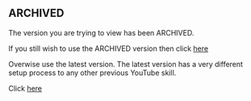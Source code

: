 ## ARCHIVED

The version you are trying to view has been ARCHIVED.

If you still wish to use the ARCHIVED version then click [here](http://archive.id.126.andrewstech.me/)

Overwise use the latest version. The latest version has a very different setup process to any other previous YouTube skill.

Click [here](https://alpha-video.andrewstech.me)
